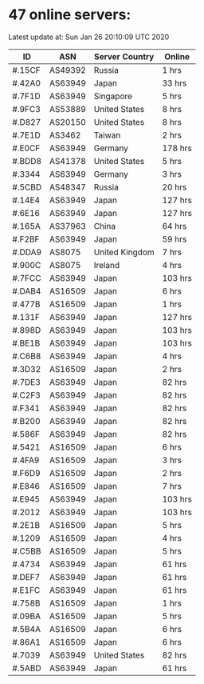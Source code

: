 # 47 online servers:

Latest update at: Sun Jan 26 20:10:09 UTC 2020

| ID | ASN | Server Country | Online |
| -- | --- | -------------- | ------ |
| #.15CF | AS49392 | Russia | 1 hrs |
| #.42A0 | AS63949 | Japan | 33 hrs |
| #.7F1D | AS63949 | Singapore | 5 hrs |
| #.9FC3 | AS53889 | United States | 8 hrs |
| #.D827 | AS20150 | United States | 8 hrs |
| #.7E1D | AS3462 | Taiwan | 2 hrs |
| #.E0CF | AS63949 | Germany | 178 hrs |
| #.BDD8 | AS41378 | United States | 5 hrs |
| #.3344 | AS63949 | Germany | 3 hrs |
| #.5CBD | AS48347 | Russia | 20 hrs |
| #.14E4 | AS63949 | Japan | 127 hrs |
| #.6E16 | AS63949 | Japan | 127 hrs |
| #.165A | AS37963 | China | 64 hrs |
| #.F2BF | AS63949 | Japan | 59 hrs |
| #.DDA9 | AS8075 | United Kingdom | 7 hrs |
| #.900C | AS8075 | Ireland | 4 hrs |
| #.7FCC | AS63949 | Japan | 103 hrs |
| #.DAB4 | AS16509 | Japan | 6 hrs |
| #.477B | AS16509 | Japan | 1 hrs |
| #.131F | AS63949 | Japan | 127 hrs |
| #.898D | AS63949 | Japan | 103 hrs |
| #.BE1B | AS63949 | Japan | 103 hrs |
| #.C6B8 | AS63949 | Japan | 4 hrs |
| #.3D32 | AS16509 | Japan | 2 hrs |
| #.7DE3 | AS63949 | Japan | 82 hrs |
| #.C2F3 | AS63949 | Japan | 82 hrs |
| #.F341 | AS63949 | Japan | 82 hrs |
| #.B200 | AS63949 | Japan | 82 hrs |
| #.586F | AS63949 | Japan | 82 hrs |
| #.5421 | AS16509 | Japan | 6 hrs |
| #.4FA9 | AS16509 | Japan | 3 hrs |
| #.F6D9 | AS16509 | Japan | 2 hrs |
| #.E846 | AS16509 | Japan | 7 hrs |
| #.E945 | AS63949 | Japan | 103 hrs |
| #.2012 | AS63949 | Japan | 103 hrs |
| #.2E1B | AS16509 | Japan | 5 hrs |
| #.1209 | AS16509 | Japan | 4 hrs |
| #.C5BB | AS16509 | Japan | 5 hrs |
| #.4734 | AS63949 | Japan | 61 hrs |
| #.DEF7 | AS63949 | Japan | 61 hrs |
| #.E1FC | AS63949 | Japan | 61 hrs |
| #.758B | AS16509 | Japan | 1 hrs |
| #.09BA | AS16509 | Japan | 5 hrs |
| #.5B4A | AS16509 | Japan | 6 hrs |
| #.86A1 | AS16509 | Japan | 6 hrs |
| #.7039 | AS63949 | United States | 82 hrs |
| #.5ABD | AS63949 | Japan | 61 hrs |

